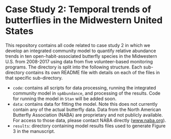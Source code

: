 # Case Study 2: Temporal trends of butterflies in the Midwestern United States

This repository contains all code related to case study 2 in which we develop an integrated community model to quantify relative abundance trends in ten open-habit-associated butterfly species in the Midwestern U.S. from 2008-2017 using data from five volunteer-based monitoring programs. The directory is split into the following structure. Each sub-directory contains its own README file with details on each of the files in that specific sub-directory. 

+ `code`: contains all scripts for data processing, running the integrated community model in `spAbundance`, and processing of the results. Code for running the model in `Stan` will be added soon.
+ `data`: contains data for fitting the model. Note this does not currently contain any of the actual butterfly data. Data from the North American Butterfly Association (NABA) are proprietary and not publicly available. For access to those data, please contact NABA directly (www.naba.org). 
+ `results`: directory containing model results files used to generate Figure 3 in the manuscript.
